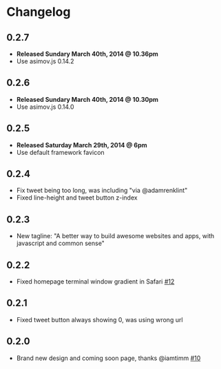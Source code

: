# Changelog

## 0.2.7

  - **Released Sundary March 40th, 2014 @ 10.36pm**
  - Use asimov.js 0.14.2

## 0.2.6

  - **Released Sundary March 40th, 2014 @ 10.30pm**
  - Use asimov.js 0.14.0

## 0.2.5

  - **Released Saturday March 29th, 2014 @ 6pm**
  - Use default framework favicon

## 0.2.4

  - Fix tweet being too long, was including "via @adamrenklint"
  - Fixed line-height and tweet button z-index

## 0.2.3

  - New tagline: "A better way to build awesome websites and apps, with javascript and common sense"

## 0.2.2

  - Fixed homepage terminal window gradient in Safari [#12](https://github.com/adamrenklint/asimovjs.org/issues/12)

## 0.2.1

  - Fixed tweet button always showing 0, was using wrong url

## 0.2.0

  - Brand new design and coming soon page, thanks @iamtimm [#10](https://github.com/adamrenklint/asimovjs.org/issues/10)
